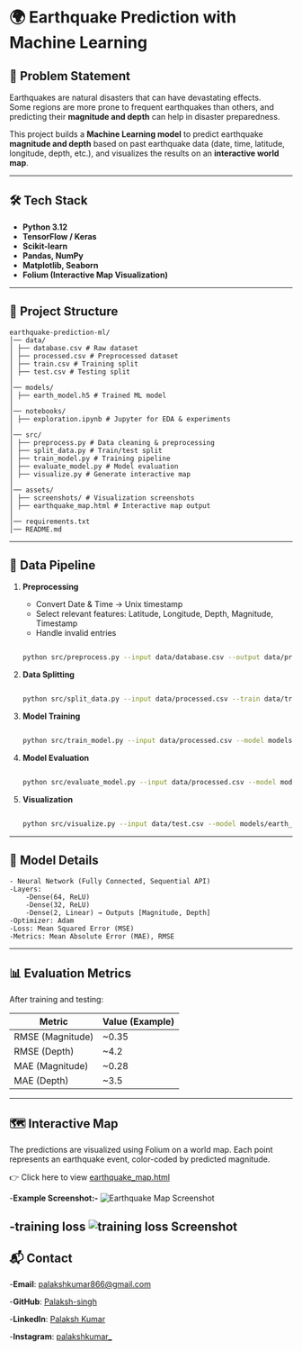 # 🌍 Earthquake Prediction with Machine Learning

## 📌 Problem Statement
Earthquakes are natural disasters that can have devastating effects.  
Some regions are more prone to frequent earthquakes than others, and predicting their **magnitude and depth** can help in disaster preparedness.  

This project builds a **Machine Learning model** to predict earthquake **magnitude and depth** based on past earthquake data (date, time, latitude, longitude, depth, etc.), and visualizes the results on an **interactive world map**.

---

## 🛠️ Tech Stack
- **Python 3.12**
- **TensorFlow / Keras**
- **Scikit-learn**
- **Pandas, NumPy**
- **Matplotlib, Seaborn**
- **Folium (Interactive Map Visualization)**

---

## 📂 Project Structure

    earthquake-prediction-ml/
    │── data/
    │ ├── database.csv # Raw dataset
    │ ├── processed.csv # Preprocessed dataset
    │ ├── train.csv # Training split
    │ ├── test.csv # Testing split
    │
    │── models/
    │ ├── earth_model.h5 # Trained ML model
    │
    │── notebooks/
    │ ├── exploration.ipynb # Jupyter for EDA & experiments
    │
    │── src/
    │ ├── preprocess.py # Data cleaning & preprocessing
    │ ├── split_data.py # Train/test split
    │ ├── train_model.py # Training pipeline
    │ ├── evaluate_model.py # Model evaluation
    │ ├── visualize.py # Generate interactive map
    │
    │── assets/
    │ ├── screenshots/ # Visualization screenshots
    │ ├── earthquake_map.html # Interactive map output
    │
    │── requirements.txt
    │── README.md


---

## 🔄 Data Pipeline
1. **Preprocessing**  
   - Convert Date & Time → Unix timestamp  
   - Select relevant features: Latitude, Longitude, Depth, Magnitude, Timestamp  
   - Handle invalid entries  

   ```bash

   python src/preprocess.py --input data/database.csv --output data/processed.csv

2. **Data Splitting**

    ```bash

    python src/split_data.py --input data/processed.csv --train data/train.csv --test data/test.csv

3. **Model Training**

    ```bash

    python src/train_model.py --input data/processed.csv --model models/earth_model.h5 --epochs 100 --batch_size 64

4. **Model Evaluation**

    ```bash

    python src/evaluate_model.py --input data/processed.csv --model models/earth_model.h5

5. **Visualization**

    ```bash

    python src/visualize.py --input data/test.csv --model models/earth_model.h5 --output assets/earthquake_map.html

---

## 🧠 Model Details
    - Neural Network (Fully Connected, Sequential API)
    -Layers:
        -Dense(64, ReLU)
        -Dense(32, ReLU)
        -Dense(2, Linear) → Outputs [Magnitude, Depth]
    -Optimizer: Adam
    -Loss: Mean Squared Error (MSE)
    -Metrics: Mean Absolute Error (MAE), RMSE

---

## 📊 Evaluation Metrics
After training and testing:

| Metric           | Value (Example) |
| ---------------- | --------------- |
| RMSE (Magnitude) | \~0.35          |
| RMSE (Depth)     | \~4.2           |
| MAE (Magnitude)  | \~0.28          |
| MAE (Depth)      | \~3.5           |


---

## 🗺️ Interactive Map

The predictions are visualized using Folium on a world map.
Each point represents an earthquake event, color-coded by predicted magnitude.

👉 Click here to view [earthquake_map.html](http://172.21.120.16:8501)

  -**Example Screenshot:-**
  ![Earthquake Map Screenshot](assets/screenshots/Screenshot%202025-09-02%20202705.png)

  -**training loss**
  ![training loss Screenshot](assets/training_loss.png)
---

## 📬 Contact

-**Email**: palakshkumar866@gmail.com

-**GitHub**: [Palaksh-singh](https://github.com/Palaksh-singh)

-**LinkedIn**: [Palaksh Kumar](https://www.linkedin.com/in/palaksh-kumar-584674346/)

-**Instagram**: [palakshkumar_](https://www.instagram.com/palakshkumar_)


